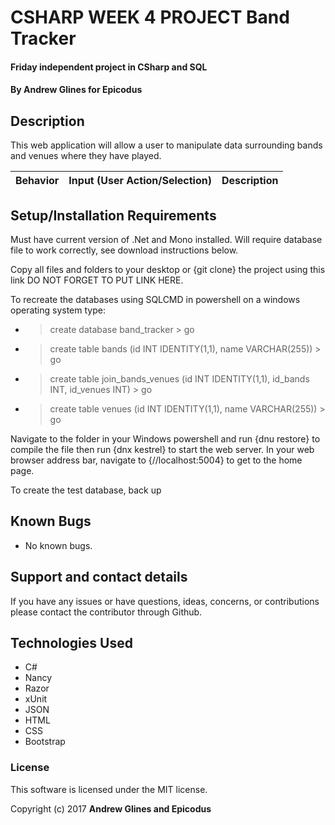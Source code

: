 # CSHARP WEEK 4 PROJECT Band Tracker

#### Friday independent project in CSharp and SQL

#### **By Andrew Glines for Epicodus**

## Description

This web application will allow a user to manipulate data surrounding bands and venues where they have played.

|Behavior| Input (User Action/Selection) |Description|
|---|:---:|:---:|


## Setup/Installation Requirements

Must have current version of .Net and Mono installed. Will require database file to work correctly, see download instructions below.

Copy all files and folders to your desktop or {git clone} the project using this link DO NOT FORGET TO PUT LINK HERE.

To recreate the databases using SQLCMD in powershell on a windows operating system type:
* > create database band_tracker > go
* > create table bands (id INT IDENTITY(1,1), name VARCHAR(255)) > go
* > create table join_bands_venues (id INT IDENTITY(1,1), id_bands INT, id_venues INT) > go
* > create table venues (id INT IDENTITY(1,1), name VARCHAR(255))  > go

Navigate to the folder in your Windows powershell and run {dnu restore} to compile the file then run {dnx kestrel} to start the web server. In your web browser address bar, navigate to {//localhost:5004} to get to the home page.

To create the test database, back up

## Known Bugs

* No known bugs.

## Support and contact details

If you have any issues or have questions, ideas, concerns, or contributions please contact the contributor through Github.

## Technologies Used

* C#
* Nancy
* Razor
* xUnit
* JSON
* HTML
* CSS
* Bootstrap

### License
This software is licensed under the MIT license.

Copyright (c) 2017 **Andrew Glines and Epicodus**

